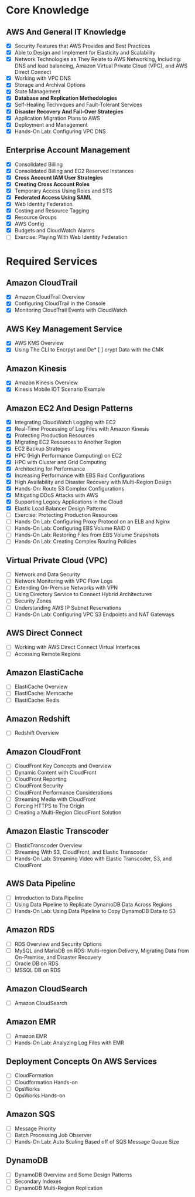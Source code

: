 
# Core Knowledge

## AWS And General IT Knowledge

* [x] Security Features that AWS Provides and Best Practices
* [x] Able to Design and Implement for Elasticity and Scalability
* [x] Network Technologies as They Relate to AWS Networking, Including: DNS and load balancing, Amazon Virtual Private Cloud (VPC), and AWS Direct Connect
* [x] Working with VPC DNS
* [x] Storage and Archival Options
* [x] State Management
* [x] **Database and Replication Methodologies**
* [x] Self-Healing Techniques and Fault-Tolerant Services
* [x] **Disaster Recovery And Fail-Over Strategies**
* [x] Application Migration Plans to AWS
* [x] Deployment and Management
* [x] Hands-On Lab: Configuring VPC DNS

## Enterprise Account Management

* [x] Consolidated Billing
* [x] Consolidated Billing and EC2 Reserved Instances
* [x] **Cross Account IAM User Strategies**
* [x] **Creating Cross Account Roles**
* [x] Temporary Access Using Roles and STS
* [x] **Federated Access Using SAML**
* [x] Web Identity Federation
* [x] Costing and Resource Tagging
* [x] Resource Groups
* [x] AWS Config
* [x] Budgets and CloudWatch Alarms
* [ ] Exercise: Playing With Web Identity Federation

# Required Services

## Amazon CloudTrail

* [x] Amazon CloudTrail Overview
* [x] Configuring CloudTrail in the Console
* [x] Monitoring CloudTrail Events with CloudWatch

## AWS Key Management Service

* [x] AWS KMS Overview
* [x] Using The CLI to Encrpyt and De* [ ] crypt Data with the CMK

## Amazon Kinesis

* [x] Amazon Kinesis Overview
* [x] Kinesis Mobile IOT Scenario Example

## Amazon EC2 And Design Patterns

* [x] Integrating CloudWatch Logging with EC2
* [x] Real-Time Processing of Log Files with Amazon Kinesis
* [x] Protecting Production Resources
* [x] Migrating EC2 Resources to Another Region
* [x] EC2 Backup Strategies
* [x] HPC (High Performance Computing) on EC2
* [x] HPC with Cluster and Grid Computing
* [x] Architecting for Performance
* [x] Increasing Performance with EBS Raid Configurations
* [x] High Availability and Disaster Recovery with Multi-Region Design
* [x] Hands-On: Route 53 Complex Configurations
* [x] Mitigating DDoS Attacks with AWS
* [x] Supporting Legacy Applications in the Cloud
* [x] Elastic Load Balancer Design Patterns
* [ ] Exercise: Protecting Production Resources
* [ ] Hands-On Lab: Configuring Proxy Protocol on an ELB and Nginx
* [ ] Hands-On Lab: Configuring EBS Volume RAID 0
* [ ] Hands-On Lab: Restoring Files from EBS Volume Snapshots
* [ ] Hands-On Lab: Creating Complex Routing Policies

## Virtual Private Cloud (VPC)

* [ ] Network and Data Security
* [ ] Network Monitoring with VPC Flow Logs
* [ ] Extending On-Premise Networks with VPN
* [ ] Using Directory Service to Connect Hybrid Architectures
* [ ] Security Zones
* [ ] Understanding AWS IP Subnet Reservations
* [ ] Hands-On Lab: Configuring VPC S3 Endpoints and NAT Gateways

## AWS Direct Connect

* [ ] Working with AWS Direct Connect Virtual Interfaces
* [ ] Accessing Remote Regions

## Amazon ElastiCache

* [ ] ElastiCache Overview
* [ ] ElastiCache: Memcache
* [ ] ElastiCache: Redis

## Amazon Redshift

* [ ] Redshift Overview

## Amazon CloudFront

* [ ] CloudFront Key Concepts and Overview
* [ ] Dynamic Content with CloudFront
* [ ] CloudFront Reporting
* [ ] CloudFront Security
* [ ] CloudFront Performance Considerations
* [ ]  Streaming Media with CloudFront
* [ ] Forcing HTTPS to The Origin
* [ ] Creating a Multi-Region CloudFront Solution

## Amazon Elastic Transcoder

* [ ] ElasticTranscoder Overview
* [ ] Streaming With S3, CloudFront, and Elastic Transcoder
* [ ] Hands-On Lab: Streaming Video with Elastic Transcoder, S3, and CloudFront

## AWS Data Pipeline

* [ ] Introduction to Data Pipeline
* [ ] Using Data Pipeline to Replicate DynamoDB Data Across Regions
* [ ] Hands-On Lab: Using Data Pipeline to Copy DynamoDB Data to S3

## Amazon RDS
* [ ] RDS Overview and Security Options
* [ ] MySQL and MariaDB on RDS: Multi-region Delivery, Migrating Data from On-Premise, and Disaster Recovery
* [ ] Oracle DB on RDS
* [ ] MSSQL DB on RDS

## Amazon CloudSearch

* [ ] Amazon CloudSearch

## Amazon EMR

* [ ] Amazon EMR
* [ ] Hands-On Lab: Analyzing Log Files with EMR

## Deployment Concepts On AWS Services

* [ ] CloudFormation
* [ ] Cloudformation Hands-on
* [ ] OpsWorks
* [ ] OpsWorks Hands-on

## Amazon SQS

* [ ] Message Priority
* [ ] Batch Processing Job Observer
* [ ] Hands-On Lab: Auto Scaling Based off of SQS Message Queue Size

## DynamoDB

* [ ] DynamoDB Overview and Some Design Patterns
* [ ] Secondary Indexes
* [ ] DynamoDB Multi-Region Replication
